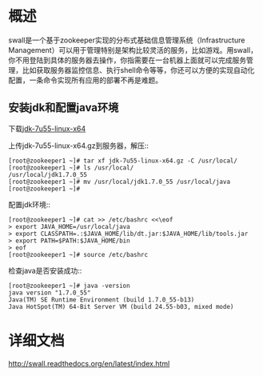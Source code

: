 概述
============

swall是一个基于zookeeper实现的分布式基础信息管理系统（Infrastructure Management）可以用于管理特别是架构比较灵活的服务，比如游戏。用swall，你不用登陆到具体的服务器去操作，你指需要在一台机器上面就可以完成服务管理，比如获取服务器监控信息、执行shell命令等等，你还可以方便的实现自动化配置，一条命令实现所有应用的部署不再是难题。


安装jdk和配置java环境
------------------------


下载[jdk-7u55-linux-x64](http://www.oracle.com/technetwork/java/javase/downloads/jdk7-downloads-1880260.html)

上传jdk-7u55-linux-x64.gz到服务器，解压::

    [root@zookeeper1 ~]# tar xf jdk-7u55-linux-x64.gz -C /usr/local/
    [root@zookeeper1 ~]# ls /usr/local/
    /usr/local/jdk1.7.0_55
    [root@zookeeper1 ~]# mv /usr/local/jdk1.7.0_55 /usr/local/java
    [root@zookeeper1 ~]#

配置jdk环境::

    [root@zookeeper1 ~]# cat >> /etc/bashrc <<\eof
    > export JAVA_HOME=/usr/local/java
    > export CLASSPATH=.:$JAVA_HOME/lib/dt.jar:$JAVA_HOME/lib/tools.jar
    > export PATH=$PATH:$JAVA_HOME/bin
    > eof
    [root@zookeeper1 ~]# source /etc/bashrc

检查java是否安装成功::

    [root@zookeeper1 ~]# java -version
    java version "1.7.0_55"
    Java(TM) SE Runtime Environment (build 1.7.0_55-b13)
    Java HotSpot(TM) 64-Bit Server VM (build 24.55-b03, mixed mode)

详细文档
============

http://swall.readthedocs.org/en/latest/index.html




